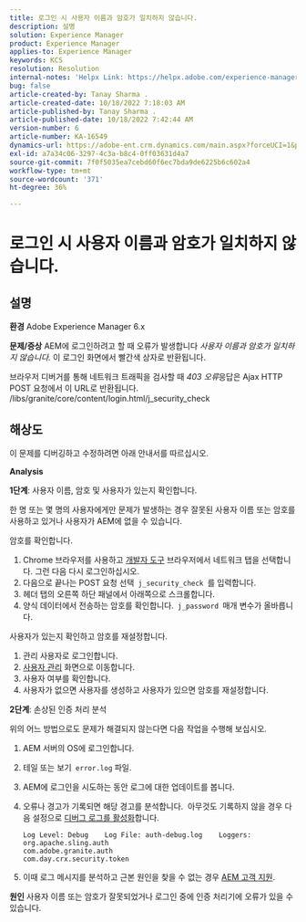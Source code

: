 ```yaml
---
title: 로그인 시 사용자 이름과 암호가 일치하지 않습니다.
description: 설명
solution: Experience Manager
product: Experience Manager
applies-to: Experience Manager
keywords: KCS
resolution: Resolution
internal-notes: 'Helpx Link: https://helpx.adobe.com/experience-manager/kb/user-name-and-password-do-not-match-on-login.html'
bug: false
article-created-by: Tanay Sharma .
article-created-date: 10/18/2022 7:18:03 AM
article-published-by: Tanay Sharma .
article-published-date: 10/18/2022 7:42:44 AM
version-number: 6
article-number: KA-16549
dynamics-url: https://adobe-ent.crm.dynamics.com/main.aspx?forceUCI=1&pagetype=entityrecord&etn=knowledgearticle&id=aa107f00-b54e-ed11-bba2-0022480868ff
exl-id: a7a34c06-3297-4c3a-b8c4-0ff03631d4a7
source-git-commit: 7f0f5035ea7cebd60f6ec7bda9de6225b6c602a4
workflow-type: tm+mt
source-wordcount: '371'
ht-degree: 36%

---
```


# 로그인 시 사용자 이름과 암호가 일치하지 않습니다.

## 설명

<b>환경</b>
Adobe Experience Manager 6.x


<b>문제/증상</b>
AEM에 로그인하려고 할 때 오류가 발생합니다 *사용자 이름과 암호가 일치하지 않습니다.* 이 로그인 화면에서 빨간색 상자로 반환됩니다.

브라우저 디버거를 통해 네트워크 트래픽을 검사할 때 *403 오류*&#x200B;응답은 Ajax HTTP POST 요청에서 이 URL로 반환됩니다. /libs/granite/core/content/login.html/j_security_check


## 해상도


이 문제를 디버깅하고 수정하려면 아래 안내서를 따르십시오.

<b>Analysis</b>

<b>1단계</b>: 사용자 이름, 암호 및 사용자가 있는지 확인합니다.

한 명 또는 몇 명의 사용자에게만 문제가 발생하는 경우 잘못된 사용자 이름 또는 암호를 사용하고 있거나 사용자가 AEM에 없을 수 있습니다.

암호를 확인합니다.

1. Chrome 브라우저를 사용하고 [개발자 도구](https://developer.chrome.com/devtools) 브라우저에서 네트워크 탭을 선택합니다. 그런 다음 다시 로그인하십시오.
2. 다음으로 끝나는 POST 요청 선택` j_security_check `를 입력합니다.
3. 헤더 탭의 오른쪽 하단 패널에서 아래쪽으로 스크롤합니다.
4. 양식 데이터에서 전송하는 암호를 확인합니다.` j_password `매개 변수가 올바릅니다.


사용자가 있는지 확인하고 암호를 재설정합니다.

1. 관리 사용자로 로그인합니다.
2. [사용자 관리](https://docs.adobe.com/content/help/ko-KR/experience-manager-65/administering/home.html?topic=/experience-manager/6-5/sites/administering/morehelp/security.ug.js) 화면으로 이동합니다.
3. 사용자 여부를 확인합니다.
4. 사용자가 없으면 사용자를 생성하고 사용자가 있으면 암호를 재설정합니다.


<b>2단계</b>: 손상된 인증 처리 분석

위의 어느 방법으로도 문제가 해결되지 않는다면 다음 작업을 수행해 보십시오.

1. AEM 서버의 OS에 로그인합니다.
2. 테일 또는 보기` error.log` 파일.
3. AEM에 로그인을 시도하는 동안 로그에 대한 업데이트를 봅니다.
4. 오류나 경고가 기록되면 해당 경고를 분석합니다.  아무것도 기록하지 않을 경우 다음 설정으로 [디버그 로그를 활성화](https://docs.adobe.com/content/help/ko-KR/experience-manager-65/deploying/configuring/configure-logging.html)합니다.




   ```
   Log Level: Debug    Log File: auth-debug.log    Loggers:    org.apache.sling.auth
   com.adobe.granite.auth
   com.day.crx.security.token
   ```
5. 이때 로그 메시지를 분석하고 근본 원인을 찾을 수 없는 경우 [AEM 고객 지원](https://experienceleague.adobe.com/?support-solution=Experience+Manager#support).



<b>원인</b>
사용자 이름 또는 암호가 잘못되었거나 로그인 중에 인증 처리기에 오류가 있을 수 있습니다.
